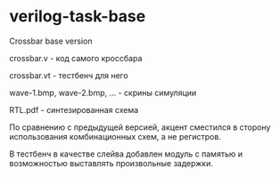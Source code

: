 # verilog-task-base
Crossbar base version

crossbar.v - код самого кроссбара

crossbar.vt - тестбенч для него

wave-1.bmp, wave-2.bmp, ... - скрины симуляции

RTL.pdf - синтезированная схема

По сравнению с предыдущей версией, акцент сместился в сторону 
использования комбинационных схем, а не регистров.

В тестбенч в качестве слейва добавлен модуль с памятью и
возможностью выставлять произвольные задержки.
